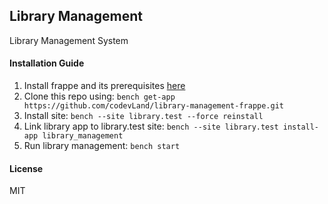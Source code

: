 ## Library Management

Library Management System

#### Installation Guide

1. Install frappe and its prerequisites [here]('https://frappeframework.com/docs/user/en/installation')
2. Clone this repo using: `bench get-app https://github.com/codevLand/library-management-frappe.git`
3. Install site: `bench --site library.test --force reinstall`
4. Link library app to library.test site: `bench --site library.test install-app library_management`
5. Run library management: `bench start`

#### License

MIT
